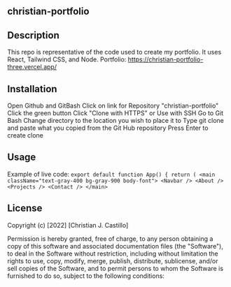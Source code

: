 ## christian-portfolio
## Description
This repo is representative of the code used to create my portfolio. It uses React, Tailwind CSS, and Node.
Portfolio: https://christian-portfolio-three.vercel.app/

## Installation
Open Github and GitBash
Click on link for Repository "christian-portfolio"
Click the green button
Click "Clone with HTTPS" or Use with SSH
Go to Git Bash
Change directory to the location you wish to place it to
Type git clone and paste what you copied from the Git Hub repository
Press Enter to create clone

## Usage
Example of live code:
``
export default function App() {
  return (
    <main className="text-gray-400 bg-gray-900 body-font">
      <Navbar />
      <About />
      <Projects />
      <Contact />
    </main>
``

## License
Copyright (c) [2022] [Christian J. Castillo]

Permission is hereby granted, free of charge, to any person obtaining a copy of this software and associated documentation files (the "Software"), to deal in the Software without restriction, including without limitation the rights to use, copy, modify, merge, publish, distribute, sublicense, and/or sell copies of the Software, and to permit persons to whom the Software is furnished to do so, subject to the following conditions:
